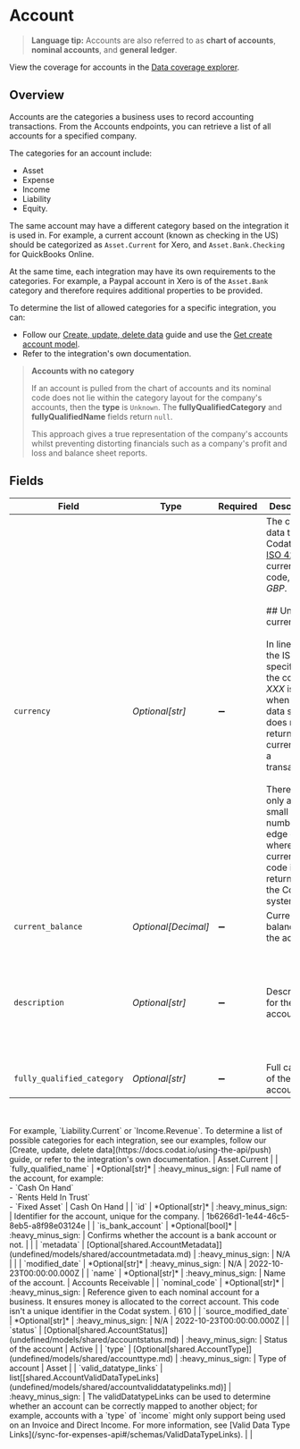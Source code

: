 # Account

> **Language tip:** Accounts are also referred to as **chart of accounts**, **nominal accounts**, and **general ledger**.

View the coverage for accounts in the <a className="external" href="https://knowledge.codat.io/supported-features/accounting?view=tab-by-data-type&dataType=chartOfAccounts" target="_blank">Data coverage explorer</a>.

## Overview

Accounts are the categories a business uses to record accounting transactions. From the Accounts endpoints, you can retrieve a list of all accounts for a specified company. 

The categories for an account include:
  * Asset
  * Expense
  * Income
  * Liability
  * Equity.

The same account may have a different category based on the integration it is used in. For example, a current account (known as checking in the US) should be categorized as `Asset.Current` for Xero, and `Asset.Bank.Checking` for QuickBooks Online. 

At the same time, each integration may have its own requirements to the categories. For example, a Paypal account in Xero is of the `Asset.Bank` category and therefore requires additional properties to be provided. 

To determine the list of allowed categories for a specific integration, you can: 
- Follow our [Create, update, delete data](https://docs.codat.io/using-the-api/push) guide and use the [Get create account model](https://docs.codat.io/sync-for-expenses-api#/operations/get-create-chartOfAccounts-model).
- Refer to the integration's own documentation. 

> **Accounts with no category**
> 
> If an account is pulled from the chart of accounts and its nominal code does not lie within the category layout for the company's accounts, then the **type** is `Unknown`. The **fullyQualifiedCategory** and **fullyQualifiedName** fields return `null`.
> 
> This approach gives a true representation of the company's accounts whilst preventing distorting financials such as a company's profit and loss and balance sheet reports.


## Fields

| Field                                                                                                                                                                                                                                                                                                                                                                                        | Type                                                                                                                                                                                                                                                                                                                                                                                         | Required                                                                                                                                                                                                                                                                                                                                                                                     | Description                                                                                                                                                                                                                                                                                                                                                                                  | Example                                                                                                                                                                                                                                                                                                                                                                                      |
| -------------------------------------------------------------------------------------------------------------------------------------------------------------------------------------------------------------------------------------------------------------------------------------------------------------------------------------------------------------------------------------------- | -------------------------------------------------------------------------------------------------------------------------------------------------------------------------------------------------------------------------------------------------------------------------------------------------------------------------------------------------------------------------------------------- | -------------------------------------------------------------------------------------------------------------------------------------------------------------------------------------------------------------------------------------------------------------------------------------------------------------------------------------------------------------------------------------------- | -------------------------------------------------------------------------------------------------------------------------------------------------------------------------------------------------------------------------------------------------------------------------------------------------------------------------------------------------------------------------------------------- | -------------------------------------------------------------------------------------------------------------------------------------------------------------------------------------------------------------------------------------------------------------------------------------------------------------------------------------------------------------------------------------------- |
| `currency`                                                                                                                                                                                                                                                                                                                                                                                   | *Optional[str]*                                                                                                                                                                                                                                                                                                                                                                              | :heavy_minus_sign:                                                                                                                                                                                                                                                                                                                                                                           | The currency data type in Codat is the [ISO 4217](https://en.wikipedia.org/wiki/ISO_4217) currency code, e.g. _GBP_.<br/><br/>## Unknown currencies<br/><br/>In line with the ISO 4217 specification, the code _XXX_ is used when the data source does not return a currency for a transaction. <br/><br/>There are only a very small number of edge cases where this currency code is returned by the Codat system. | GBP                                                                                                                                                                                                                                                                                                                                                                                          |
| `current_balance`                                                                                                                                                                                                                                                                                                                                                                            | *Optional[Decimal]*                                                                                                                                                                                                                                                                                                                                                                          | :heavy_minus_sign:                                                                                                                                                                                                                                                                                                                                                                           | Current balance in the account.                                                                                                                                                                                                                                                                                                                                                              | 0                                                                                                                                                                                                                                                                                                                                                                                            |
| `description`                                                                                                                                                                                                                                                                                                                                                                                | *Optional[str]*                                                                                                                                                                                                                                                                                                                                                                              | :heavy_minus_sign:                                                                                                                                                                                                                                                                                                                                                                           | Description for the account.                                                                                                                                                                                                                                                                                                                                                                 | Invoices the business has issued but has not yet collected payment on.                                                                                                                                                                                                                                                                                                                       |
| `fully_qualified_category`                                                                                                                                                                                                                                                                                                                                                                   | *Optional[str]*                                                                                                                                                                                                                                                                                                                                                                              | :heavy_minus_sign:                                                                                                                                                                                                                                                                                                                                                                           | Full category of the account. <br/><br/>For example, `Liability.Current` or `Income.Revenue`. To determine a list of possible categories for each integration, see our examples, follow our [Create, update, delete data](https://docs.codat.io/using-the-api/push) guide, or refer to the integration's own documentation.                                                                | Asset.Current                                                                                                                                                                                                                                                                                                                                                                                |
| `fully_qualified_name`                                                                                                                                                                                                                                                                                                                                                                       | *Optional[str]*                                                                                                                                                                                                                                                                                                                                                                              | :heavy_minus_sign:                                                                                                                                                                                                                                                                                                                                                                           | Full name of the account, for example:<br/>- `Cash On Hand`<br/>- `Rents Held In Trust`<br/>- `Fixed Asset`                                                                                                                                                                                                                                                                                  | Cash On Hand                                                                                                                                                                                                                                                                                                                                                                                 |
| `id`                                                                                                                                                                                                                                                                                                                                                                                         | *Optional[str]*                                                                                                                                                                                                                                                                                                                                                                              | :heavy_minus_sign:                                                                                                                                                                                                                                                                                                                                                                           | Identifier for the account, unique for the company.                                                                                                                                                                                                                                                                                                                                          | 1b6266d1-1e44-46c5-8eb5-a8f98e03124e                                                                                                                                                                                                                                                                                                                                                         |
| `is_bank_account`                                                                                                                                                                                                                                                                                                                                                                            | *Optional[bool]*                                                                                                                                                                                                                                                                                                                                                                             | :heavy_minus_sign:                                                                                                                                                                                                                                                                                                                                                                           | Confirms whether the account is a bank account or not.                                                                                                                                                                                                                                                                                                                                       |                                                                                                                                                                                                                                                                                                                                                                                              |
| `metadata`                                                                                                                                                                                                                                                                                                                                                                                   | [Optional[shared.AccountMetadata]](undefined/models/shared/accountmetadata.md)                                                                                                                                                                                                                                                                                                               | :heavy_minus_sign:                                                                                                                                                                                                                                                                                                                                                                           | N/A                                                                                                                                                                                                                                                                                                                                                                                          |                                                                                                                                                                                                                                                                                                                                                                                              |
| `modified_date`                                                                                                                                                                                                                                                                                                                                                                              | *Optional[str]*                                                                                                                                                                                                                                                                                                                                                                              | :heavy_minus_sign:                                                                                                                                                                                                                                                                                                                                                                           | N/A                                                                                                                                                                                                                                                                                                                                                                                          | 2022-10-23T00:00:00.000Z                                                                                                                                                                                                                                                                                                                                                                     |
| `name`                                                                                                                                                                                                                                                                                                                                                                                       | *Optional[str]*                                                                                                                                                                                                                                                                                                                                                                              | :heavy_minus_sign:                                                                                                                                                                                                                                                                                                                                                                           | Name of the account.                                                                                                                                                                                                                                                                                                                                                                         | Accounts Receivable                                                                                                                                                                                                                                                                                                                                                                          |
| `nominal_code`                                                                                                                                                                                                                                                                                                                                                                               | *Optional[str]*                                                                                                                                                                                                                                                                                                                                                                              | :heavy_minus_sign:                                                                                                                                                                                                                                                                                                                                                                           | Reference given to each nominal account for a business. It ensures money is allocated to the correct account. This code isn't a unique identifier in the Codat system.                                                                                                                                                                                                                       | 610                                                                                                                                                                                                                                                                                                                                                                                          |
| `source_modified_date`                                                                                                                                                                                                                                                                                                                                                                       | *Optional[str]*                                                                                                                                                                                                                                                                                                                                                                              | :heavy_minus_sign:                                                                                                                                                                                                                                                                                                                                                                           | N/A                                                                                                                                                                                                                                                                                                                                                                                          | 2022-10-23T00:00:00.000Z                                                                                                                                                                                                                                                                                                                                                                     |
| `status`                                                                                                                                                                                                                                                                                                                                                                                     | [Optional[shared.AccountStatus]](undefined/models/shared/accountstatus.md)                                                                                                                                                                                                                                                                                                                   | :heavy_minus_sign:                                                                                                                                                                                                                                                                                                                                                                           | Status of the account                                                                                                                                                                                                                                                                                                                                                                        | Active                                                                                                                                                                                                                                                                                                                                                                                       |
| `type`                                                                                                                                                                                                                                                                                                                                                                                       | [Optional[shared.AccountType]](undefined/models/shared/accounttype.md)                                                                                                                                                                                                                                                                                                                       | :heavy_minus_sign:                                                                                                                                                                                                                                                                                                                                                                           | Type of account                                                                                                                                                                                                                                                                                                                                                                              | Asset                                                                                                                                                                                                                                                                                                                                                                                        |
| `valid_datatype_links`                                                                                                                                                                                                                                                                                                                                                                       | list[[shared.AccountValidDataTypeLinks](undefined/models/shared/accountvaliddatatypelinks.md)]                                                                                                                                                                                                                                                                                               | :heavy_minus_sign:                                                                                                                                                                                                                                                                                                                                                                           | The validDatatypeLinks can be used to determine whether an account can be correctly mapped to another object; for example, accounts with a `type` of `income` might only support being used on an Invoice and Direct Income. For more information, see [Valid Data Type Links](/sync-for-expenses-api#/schemas/ValidDataTypeLinks).                                                          |                                                                                                                                                                                                                                                                                                                                                                                              |